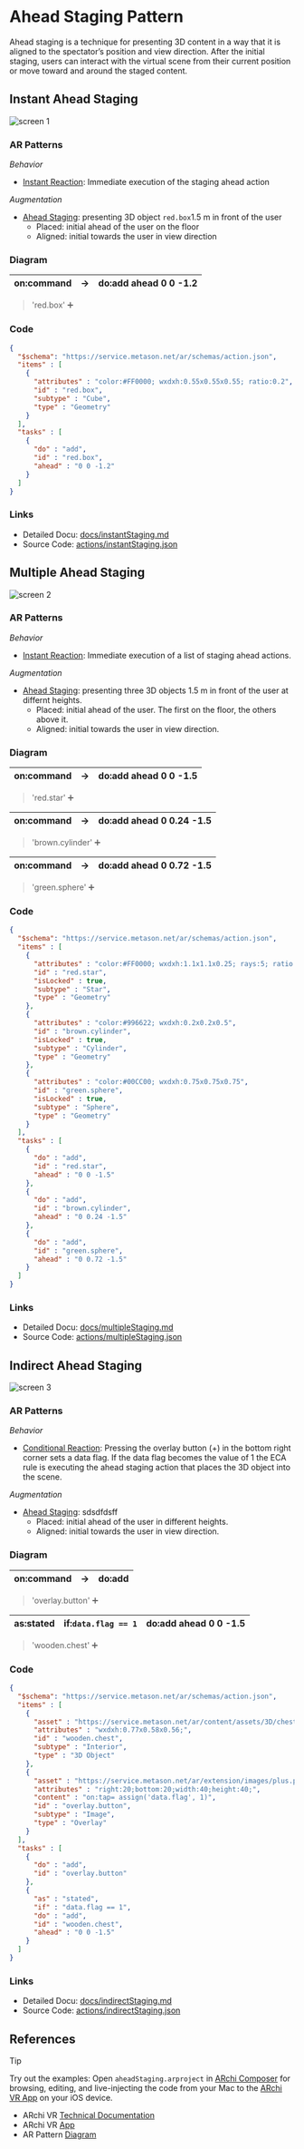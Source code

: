 # Ahead Staging Pattern

Ahead staging is a technique for presenting 3D content in a way that it is aligned to the spectator’s position and view direction. After the initial staging, users can interact with the virtual scene from their current position or move toward and around the staged content.

## Instant Ahead Staging

![screen 1](docs/images/screen1.jpg)

### AR Patterns

_Behavior_
* [Instant Reaction](../../catalog/blob/main/behavioral-patterns/instant-reaction.md): Immediate execution of the staging ahead action

_Augmentation_
* [Ahead Staging](../../catalog/blob/main/augmentation-patterns/ahead-staging.md): presenting 3D object `red.box`1.5 m  in front of the user
  * Placed: initial ahead of the user on the floor
  * Aligned: initial towards the user in view direction 

### Diagram

 | on:command |  &rarr; | do:add ahead 0 0 -1.2 |
 |---|---|---|
> 'red.box' ➕

### Code

```json
{
  "$schema": "https://service.metason.net/ar/schemas/action.json",
  "items" : [
    {
      "attributes" : "color:#FF0000; wxdxh:0.55x0.55x0.55; ratio:0.2",
      "id" : "red.box",
      "subtype" : "Cube",
      "type" : "Geometry"
    }
  ],
  "tasks" : [
    {
      "do" : "add",
      "id" : "red.box",
      "ahead" : "0 0 -1.2"
    }
  ]
}
```

### Links

* Detailed Docu: [docs/instantStaging.md](docs/instantStaging.md)
* Source Code: [actions/instantStaging.json](actions/instantStaging.json)

## Multiple Ahead Staging

![screen 2](docs/images/screen2.jpg)

### AR Patterns

_Behavior_
* [Instant Reaction](../../catalog/blob/main/behavioral-patterns/instant-reaction.md): Immediate execution of a list of staging ahead actions.

_Augmentation_
* [Ahead Staging](../../catalog/blob/main/augmentation-patterns/ahead-staging.md): presenting three 3D objects 1.5 m in front of the user at differnt heights.
  * Placed: initial ahead of the user. The first on the floor, the others above it.
  * Aligned: initial towards the user in view direction. 

### Diagram

 | on:command |  &rarr; | do:add ahead 0 0 -1.5 |
 |---|---|---|
> 'red.star' ➕
 
 | on:command |  &rarr; | do:add ahead 0 0.24 -1.5 |
 |---|---|---|
> 'brown.cylinder' ➕
 
 | on:command |  &rarr; | do:add ahead 0 0.72 -1.5 |
 |---|---|---|
> 'green.sphere' ➕

### Code

```json
{
  "$schema": "https://service.metason.net/ar/schemas/action.json",
  "items" : [
    {
      "attributes" : "color:#FF0000; wxdxh:1.1x1.1x0.25; rays:5; ratio: 0.6",
      "id" : "red.star",
      "isLocked" : true,
      "subtype" : "Star",
      "type" : "Geometry"
    },
    {
      "attributes" : "color:#996622; wxdxh:0.2x0.2x0.5",
      "id" : "brown.cylinder",
      "isLocked" : true,
      "subtype" : "Cylinder",
      "type" : "Geometry"
    },
    {
      "attributes" : "color:#00CC00; wxdxh:0.75x0.75x0.75",
      "id" : "green.sphere",
      "isLocked" : true,
      "subtype" : "Sphere",
      "type" : "Geometry"
    }
  ],
  "tasks" : [
    {
      "do" : "add",
      "id" : "red.star",
      "ahead" : "0 0 -1.5"
    },
    {
      "do" : "add",
      "id" : "brown.cylinder",
      "ahead" : "0 0.24 -1.5"
    },
    {
      "do" : "add",
      "id" : "green.sphere",
      "ahead" : "0 0.72 -1.5"
    }
  ]
}
```

### Links

* Detailed Docu: [docs/multipleStaging.md](docs/multipleStaging.md)
* Source Code: [actions/multipleStaging.json](actions/multipleStaging.json)

## Indirect Ahead Staging

![screen 3](docs/images/screen3.jpg)

### AR Patterns

_Behavior_
* [Conditional Reaction](../../catalog/blob/main/behavioral-patterns/conditional-reaction.md): Pressing the overlay button (+) in the bottom right corner sets a data flag. If the data flag becomes the value of 1 the ECA rule is executing the ahead staging action that places the 3D object into the scene.

_Augmentation_
* [Ahead Staging](../../catalog/blob/main/augmentation-patterns/ahead-staging.md): sdsdfdsff
  * Placed: initial ahead of the user in different heights.
  * Aligned: initial towards the user in view direction.

### Diagram

 | on:command |  &rarr; | do:add |
 |---|---|---|
> 'overlay.button' ➕
 
 | as:stated | if:`data.flag == 1`| do:add ahead 0 0 -1.5 |
 |---|---|---|
> 'wooden.chest' ➕
 
### Code

```json
{
  "$schema": "https://service.metason.net/ar/schemas/action.json",
  "items" : [
    {
      "asset" : "https://service.metason.net/ar/content/assets/3D/chest.usdz",
      "attributes" : "wxdxh:0.77x0.58x0.56;",
      "id" : "wooden.chest",
      "subtype" : "Interior",
      "type" : "3D Object"
    },
    {
      "asset" : "https://service.metason.net/ar/extension/images/plus.png",
      "attributes" : "right:20;bottom:20;width:40;height:40;",
      "content" : "on:tap= assign('data.flag', 1)",
      "id" : "overlay.button",
      "subtype" : "Image",
      "type" : "Overlay"
    }
  ],
  "tasks" : [
    {
      "do" : "add",
      "id" : "overlay.button"
    },
    {
      "as" : "stated",
      "if" : "data.flag == 1",
      "do" : "add",
      "id" : "wooden.chest",
      "ahead" : "0 0 -1.5"
    }
  ]
}
```

### Links

* Detailed Docu: [docs/indirectStaging.md](docs/indirectStaging.md)
* Source Code: [actions/indirectStaging.json](actions/indirectStaging.json)

## References

> [!TIP]
> Try out the examples: Open `aheadStaging.arproject` in [ARchi Composer](https://service.metason.net/ar/docu/#archi-composer) for browsing, editing, and live-injecting the code from your Mac to the [ARchi VR App](https://archi.metason.net) on your iOS device.

- ARchi VR [Technical Documentation](https://service.metason.net/ar/docu/)
- ARchi VR [App](https://archi.metason.net)
- AR Pattern [Diagram](../../diagram)

